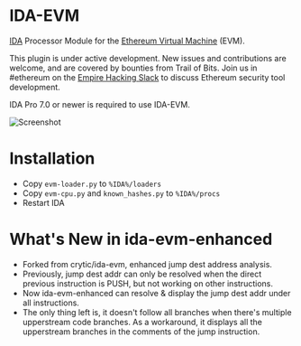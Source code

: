 # IDA-EVM
[IDA](https://www.hex-rays.com/products/ida/) Processor Module for the [Ethereum Virtual Machine](https://github.com/trailofbits/evm-opcodes) (EVM).

This plugin is under active development. New issues and contributions are welcome, and are covered by bounties from Trail of Bits. Join us in #ethereum on the [Empire Hacking Slack](https://empireslacking.herokuapp.com) to discuss Ethereum security tool development.

IDA Pro 7.0 or newer is required to use IDA-EVM.

![Screenshot](/images/screenshot.png)

# Installation
* Copy `evm-loader.py` to `%IDA%/loaders`
* Copy `evm-cpu.py` and `known_hashes.py` to `%IDA%/procs`
* Restart IDA

# What's New in ida-evm-enhanced
- Forked from crytic/ida-evm, enhanced jump dest address analysis.
- Previously, jump dest addr can only be resolved when the direct previous instruction is PUSH, but not working on other instructions.
- Now ida-evm-enhanced can resolve & display the jump dest addr under all instructions.
- The only thing left is, it doesn't follow all branches when there's multiple upperstream code branches. As a workaround, it displays all the upperstream branches in the comments of the jump instruction.
